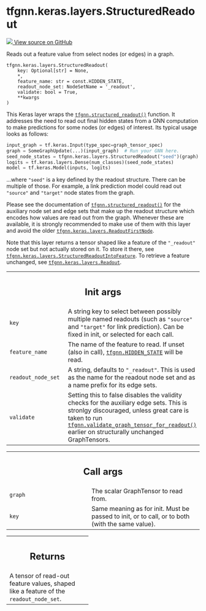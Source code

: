 # tfgnn.keras.layers.StructuredReadout

<!-- Insert buttons and diff -->

<a target="_blank" href="https://github.com/tensorflow/gnn/tree/master/tensorflow_gnn/keras/layers/graph_ops.py#L318-L412">
<img src="https://www.tensorflow.org/images/GitHub-Mark-32px.png" /> View source
on GitHub </a>

Reads out a feature value from select nodes (or edges) in a graph.

<pre class="devsite-click-to-copy prettyprint lang-py tfo-signature-link">
<code>tfgnn.keras.layers.StructuredReadout(
    key: Optional[str] = None,
    *,
    feature_name: str = const.HIDDEN_STATE,
    readout_node_set: NodeSetName = &#x27;_readout&#x27;,
    validate: bool = True,
    **kwargs
)
</code></pre>

<!-- Placeholder for "Used in" -->

This Keras layer wraps the
<a href="../../../tfgnn/structured_readout.md"><code>tfgnn.structured_readout()</code></a>
function. It addresses the need to read out final hidden states from a GNN
computation to make predictions for some nodes (or edges) of interest. Its
typical usage looks as follows:

```python
input_graph = tf.keras.Input(type_spec=graph_tensor_spec)
graph = SomeGraphUpdate(...)(input_graph)  # Run your GNN here.
seed_node_states = tfgnn.keras.layers.StructuredReadout("seed")(graph)
logits = tf.keras.layers.Dense(num_classes)(seed_node_states)
model = tf.keras.Model(inputs, logits)
```

...where `"seed"` is a key defined by the readout structure. There can be
multiple of those. For example, a link prediction model could read out
`"source"` and `"target"` node states from the graph.

Please see the documentation of
<a href="../../../tfgnn/structured_readout.md"><code>tfgnn.structured_readout()</code></a>
for the auxiliary node set and edge sets that make up the readout structure
which encodes how values are read out from the graph. Whenever these are
available, it is strongly recommended to make use of them with this layer and
avoid the older
<a href="../../../tfgnn/keras/layers/ReadoutFirstNode.md"><code>tfgnn.keras.layers.ReadoutFirstNode</code></a>.

Note that this layer returns a tensor shaped like a feature of the `"_readout"`
node set but not actually stored on it. To store it there, see
<a href="../../../tfgnn/keras/layers/ReadoutNamedIntoFeature.md"><code>tfgnn.keras.layers.StructuredReadoutIntoFeature</code></a>.
To retrieve a feature unchanged, see
<a href="../../../tfgnn/keras/layers/Readout.md"><code>tfgnn.keras.layers.Readout</code></a>.

<!-- Tabular view -->
 <table class="responsive fixed orange">
<colgroup><col width="214px"><col></colgroup>
<tr><th colspan="2"><h2 class="add-link">Init args</h2></th></tr>

<tr>
<td>
<code>key</code><a id="key"></a>
</td>
<td>
A string key to select between possibly multiple named readouts
(such as <code>"source"</code> and <code>"target"</code> for link prediction). Can be fixed
in init, or selected for each call.
</td>
</tr><tr>
<td>
<code>feature_name</code><a id="feature_name"></a>
</td>
<td>
The name of the feature to read. If unset (also in call),
<a href="../../../tfgnn.md#HIDDEN_STATE"><code>tfgnn.HIDDEN_STATE</code></a> will be read.
</td>
</tr><tr>
<td>
<code>readout_node_set</code><a id="readout_node_set"></a>
</td>
<td>
A string, defaults to <code>"_readout"</code>. This is used as the
name for the readout node set and as a name prefix for its edge sets.
</td>
</tr><tr>
<td>
<code>validate</code><a id="validate"></a>
</td>
<td>
Setting this to false disables the validity checks for the
auxiliary edge sets. This is stronlgy discouraged, unless great care is
taken to run <a href="../../../tfgnn/validate_graph_tensor_for_readout.md"><code>tfgnn.validate_graph_tensor_for_readout()</code></a> earlier on
structurally unchanged GraphTensors.
</td>
</tr>
</table>

<!-- Tabular view -->
 <table class="responsive fixed orange">
<colgroup><col width="214px"><col></colgroup>
<tr><th colspan="2"><h2 class="add-link">Call args</h2></th></tr>

<tr>
<td>
<code>graph</code><a id="graph"></a>
</td>
<td>
The scalar GraphTensor to read from.
</td>
</tr><tr>
<td>
<code>key</code><a id="key"></a>
</td>
<td>
Same meaning as for init. Must be passed to init, or to call,
or to both (with the same value).
</td>
</tr>
</table>

<!-- Tabular view -->

 <table class="responsive fixed orange">
<colgroup><col width="214px"><col></colgroup>
<tr><th colspan="2"><h2 class="add-link">Returns</h2></th></tr>
<tr class="alt">
<td colspan="2">
A tensor of read-out feature values, shaped like a feature of the
<code>readout_node_set</code>.
</td>
</tr>

</table>
